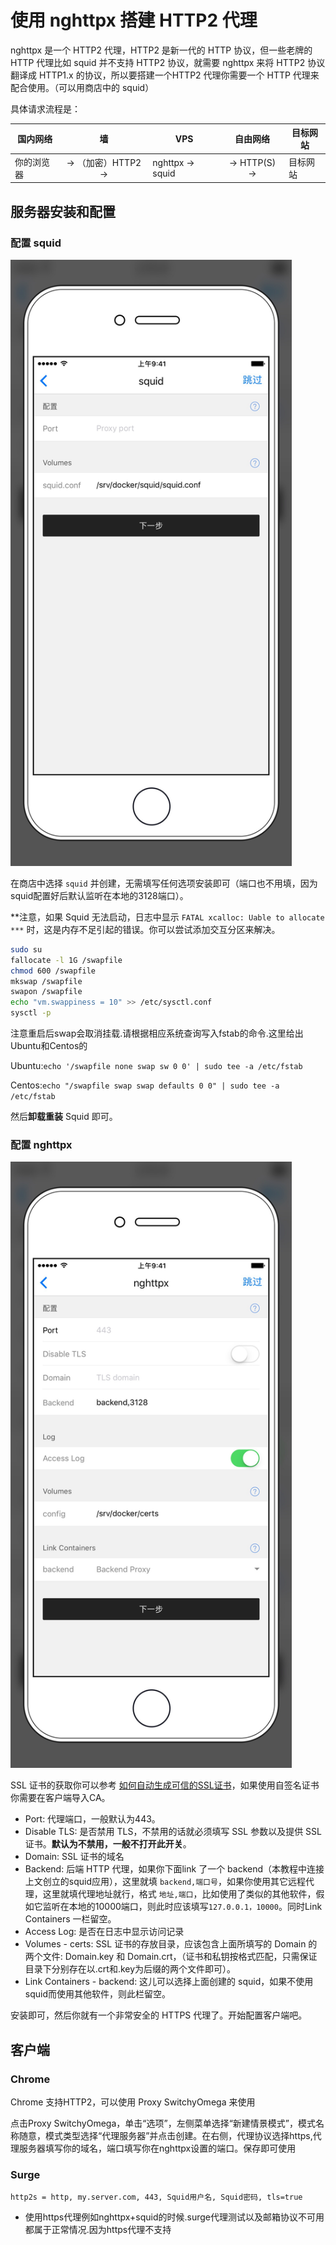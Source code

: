 # 使用 nghttpx 搭建 HTTP2 代理

nghttpx 是一个 HTTP2 代理，HTTP2 是新一代的 HTTP 协议，但一些老牌的 HTTP 代理比如 squid 并不支持 HTTP2 协议，就需要 nghttpx 来将 HTTP2 协议翻译成 HTTP1.x 的协议，所以要搭建一个HTTP2 代理你需要一个 HTTP 代理来配合使用。（可以用商店中的 squid）

具体请求流程是：

| 国内网络 | 墙 | VPS | 自由网络 | 目标网站
| --- | :---: | --- | :---: | --- |
| 你的浏览器 |  → （加密）HTTP2 → | nghttpx → squid | → HTTP(S) → | 目标网站 |

## 服务器安装和配置

### 配置 squid
<img src=".../../images/squid.jpg" width="450" />

在商店中选择 `squid` 并创建，无需填写任何选项安装即可（端口也不用填，因为squid配置好后默认监听在本地的3128端口）。

**注意，如果 Squid 无法启动，日志中显示 `FATAL xcalloc: Uable to allocate ***` 时，这是内存不足引起的错误。你可以尝试添加交互分区来解决。

```sh
sudo su
fallocate -l 1G /swapfile
chmod 600 /swapfile
mkswap /swapfile
swapon /swapfile
echo "vm.swappiness = 10" >> /etc/sysctl.conf
sysctl -p
```

注意重启后swap会取消挂载.请根据相应系统查询写入fstab的命令.这里给出Ubuntu和Centos的

Ubuntu:`echo '/swapfile none swap sw 0 0' | sudo tee -a /etc/fstab`

Centos:`echo "/swapfile swap swap defaults 0 0" | sudo tee -a /etc/fstab`

然后**卸载重装** Squid 即可。


### 配置 nghttpx

<img src=".../../images/nghttpx.jpg" width="450" />

SSL 证书的获取你可以参考 [如何自动生成可信的SSL证书](./SSL.md)，如果使用自签名证书你需要在客户端导入CA。

* Port: 代理端口，一般默认为443。
* Disable TLS: 是否禁用 TLS，不禁用的话就必须填写 SSL 参数以及提供 SSL 证书。**默认为不禁用，一般不打开此开关**。
* Domain: SSL 证书的域名
* Backend: 后端 HTTP 代理，如果你下面link 了一个 backend（本教程中连接上文创立的squid应用），这里就填 `backend,端口号`，如果你使用其它远程代理，这里就填代理地址就行，格式 `地址,端口`，比如使用了类似的其他软件，假如它监听在本地的10000端口，则此时应该填写`127.0.0.1，10000`。同时Link Containers 一栏留空。
* Access Log: 是否在日志中显示访问记录
* Volumes - certs: SSL 证书的存放目录，应该包含上面所填写的 Domain 的两个文件: Domain.key 和  Domain.crt，（证书和私钥按格式匹配，只需保证目录下分别存在以.crt和.key为后缀的两个文件即可）。
* Link Containers - backend: 这儿可以选择上面创建的 squid，如果不使用squid而使用其他软件，则此栏留空。

安装即可，然后你就有一个非常安全的 HTTPS 代理了。开始配置客户端吧。

## 客户端

### Chrome

Chrome 支持HTTP2，可以使用 Proxy SwitchyOmega 来使用

点击Proxy SwitchyOmega，单击“选项”，左侧菜单选择“新建情景模式”，模式名称随意，模式类型选择“代理服务器”并点击创建。在右侧，代理协议选择https,代理服务器填写你的域名，端口填写你在nghttpx设置的端口。保存即可使用

### Surge

```
http2s = http, my.server.com, 443, Squid用户名, Squid密码, tls=true
```
- 使用https代理例如nghttpx+squid的时候.surge代理测试以及邮箱协议不可用都属于正常情况.因为https代理不支持


